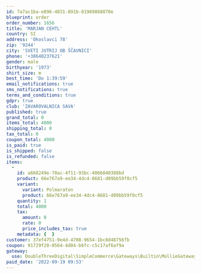 ```yaml
---
id: 7a7ac1ba-e096-4831-891b-01969868070e
blueprint: order
order_number: 1656
title: 'MARJAN CEHTL'
country: SI
address: 'Okoslavci 78'
zip: '9244'
city: 'SVETI JUTRIJ OB ŠČAVNICI'
phone: '+38640237621'
gender: male
birthyear: '1973'
shirt_size: m
best_time: 'Do 1:39:59'
email_notifications: true
sms_notifications: true
terms_and_conditions: true
gdpr: true
club: 'ZAVAROVALNICA SAVA'
published: true
grand_total: 0
items_total: 4000
shipping_total: 0
tax_total: 0
coupon_total: 4000
is_paid: true
is_shipped: false
is_refunded: false
items:
  -
    id: a668249e-70ac-4f11-93bc-4066040388bd
    product: 66e767a9-ee34-4dc4-8681-d09bb59f0cf5
    variant:
      variant: Polmaraton
      product: 66e767a9-ee34-4dc4-8681-d09bb59f0cf5
    quantity: 1
    total: 4000
    tax:
      amount: 0
      rate: 0
      price_includes_tax: true
    metadata: {  }
customer: 37ef4751-9e4d-4708-9654-1bc8d48756fb
coupon: 91729f20-0564-4d04-b6fc-c5c17af6af9a
gateway:
  use: DoubleThreeDigital\SimpleCommerce\Gateways\Builtin\MollieGateway
paid_date: '2022-09-19 09:53'
---
```

